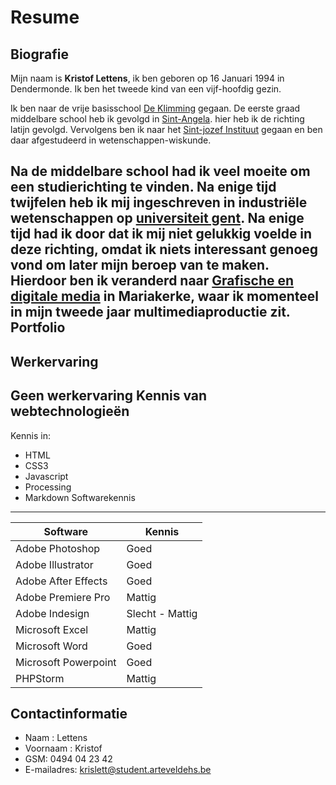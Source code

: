 Resume
======
Biografie
--------
Mijn naam is **Kristof Lettens**, ik ben geboren op 16 Januari 1994 in Dendermonde.
Ik ben het tweede kind van een vijf-hoofdig gezin.

Ik ben naar de vrije basisschool [ De Klimming](www.klimming.be) gegaan.
De eerste graad middelbare school heb ik gevolgd in [Sint-Angela](http://www.sint-angela-ternat.be/). hier heb ik de richting latijn gevolgd. 
Vervolgens ben ik naar het [Sint-jozef Instituut](http://www.sint-jozef-ternat.be/) gegaan en ben daar afgestudeerd in wetenschappen-wiskunde.

Na de middelbare school had ik veel moeite om een studierichting te vinden. Na enige tijd twijfelen heb ik mij ingeschreven in industriële wetenschappen op [universiteit gent](www.ugent.be). Na enige tijd had ik door dat ik mij niet gelukkig voelde in deze richting, omdat ik niets interessant genoeg vond om later mijn beroep van te maken. Hierdoor ben ik veranderd naar [Grafische en digitale media](https://www.arteveldehogeschool.be/bachelor-de-grafische-en-digitale-media) in Mariakerke, waar ik momenteel in mijn tweede jaar multimediaproductie zit.
Portfolio
---------
Werkervaring
-----------
Geen werkervaring
Kennis van webtechnologieën
--------------------------
Kennis in:  
* HTML
* CSS3  
* Javascript  
* Processing
* Markdown
Softwarekennis
-------------
| Software | Kennis |
|------|------|
| Adobe Photoshop| Goed|
| Adobe Illustrator| Goed|
| Adobe After Effects| Goed|
| Adobe Premiere Pro| Mattig|
| Adobe Indesign| Slecht - Mattig|
| Microsoft Excel| Mattig|
| Microsoft Word| Goed|
| Microsoft Powerpoint| Goed|
|PHPStorm| Mattig|

Contactinformatie
-----------------
* Naam : Lettens
* Voornaam : Kristof
* GSM: 0494 04 23 42
* E-mailadres: krislett@student.arteveldehs.be